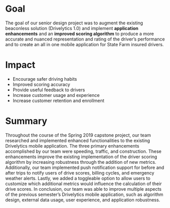 # Goal #

The goal of our senior design project was to augment the existing beaconless solution (Drivelytics 1.0) and implement **application enhancements** and an **improved scoring algorithm** to produce a more accurate and nuanced representation and rating of the driver’s performance and to create an all in one mobile application for State Farm insured drivers.

# Impact #

* Encourage safer driving habits
* Improved scoring accuracy
* Provide useful feedback to drivers
* Increase customer usage and experience
* Increase customer retention and enrollment

# Summary #

Throughout the course of the Spring 2019 capstone project, our team researched and implemented enhanced functionalities to the existing Drivelytics mobile application. The three primary enhancements accomplished by our team were speeding, traffic, and construction. These enhancements improve the existing implementation of the driver scoring algorithm by increasing robustness through the addition of new metrics. Additionally, our team implemented push notification support for before and after trips to notify users of drive scores, billing cycles, and emergency weather alerts. Lastly, we added a toggleable option to allow users to customize which additional metrics would influence the calculation of their drive scores. In conclusion, our team was able to improve multiple aspects of the previous semester’s Drivelytics mobile application, such as algorithm design, external data usage, user experience, and application robustness.

